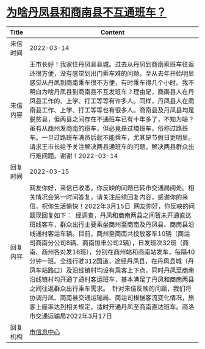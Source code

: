 # <a href="http://www.shangluo.gov.cn/zmhd/ldxxxx.jsp?urltype=leadermail.LeaderMailContentUrl&wbtreeid=1112&leadermailid=8823">为啥丹凤县和商南县不互通班车？</a>
|Title|Content|
|:---:|---|
|来信时间|2022-03-14|
|来信内容|王市长好！我家住丹凤县县城。过去从丹凤到商南乘班车往返还很方便，没有感觉到出门乘车难的问题。至从去年开始明显感觉从丹凤到商南乘车很不方便，有时乘车得几个小时。我不明白为啥丹凤县到商南县不互发班车？理由是，商南县人在丹凤县工作的、上学、打工等等有许多人。同样，丹凤县人在商南县工作、上学、打工等等也有很多人。商南县及丹凤县均是脱贫县，但两县之间存在不通班车已有十年多了，不知为啥？虽有从商州发商南的班车，但必竟是过境班车，俗称过路班车。一旦过路班车满员后就不能乘车，尤其是节假日更明显。请求王市长给予关注解决两县通班车的问题，解决两县群众出行难问题。谢谢！2022-03-14|
|回复时间|2022-03-15|
|回复内容|网友你好，来信已收悉，你反映的问题已转市交通局阅处。相关情况会第一时间答复，请关注后续回复内容，感谢你的来信，祝你生活愉快！2022年3月15日  网友你好，你反映的问题现回复如下：  经调查，丹凤和商南两县之间暂未开通直达班线客车，群众出行主要乘坐商州至商南及丹凤县、商南县沿线通村客运车辆。目前，商州至商南共投放客车10辆（商运司商南分公司8辆、商南恒丰公司2辆），日发班次32班（商南、商州各对发16班），分别在商州站和商南站发车，每隔40分钟一班。全线行驶312国道，途经丹凤县，在丹凤县城（丹凤车站路口）及沿线镇村均设有乘客上下点，同时丹凤至商南沿线镇村均开通了通村客运班车，基本满足了丹凤和商南两县之间往返群众出行乘车需求。  针对来信反映的问题，我们将协调丹凤、商南县交通运输局、商运司根据客流变化情况，旅客上座率达到相关规定，适时开通丹凤至商南直达班车。商洛市交通运输局2022年3月17日|
|回复机构|<a href="../../categories/agencies/市信息中心.md">市信息中心</a>|
